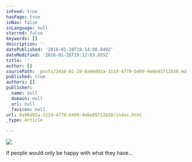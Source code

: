 ```yaml
---
inFeed: true
hasPage: true
inNav: false
inLanguage: null
starred: false
keywords: []
description: ''
datePublished: '2016-01-28T19:14:08.049Z'
dateModified: '2016-01-28T19:12:03.855Z'
title: ''
author: []
sourcePath: _posts/2016-01-28-8a96d92a-311d-4770-b409-4e6e85712b58.md
published: true
authors: []
publisher:
  name: null
  domain: null
  url: null
  favicon: null
url: 8a96d92a-311d-4770-b409-4e6e85712b58/index.html
_type: Article

---
```

![](https://the-grid-user-content.s3-us-west-2.amazonaws.com/b5fbf5ce-307b-4c89-95a0-d3ea85916307.jpg)

If people would only be happy with what they have...